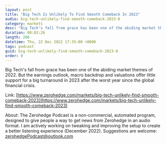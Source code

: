 ```yaml
---
layout: post
title: "Big Tech Is Unlikely To Find Smooth Comeback In 2023"
audio: big-tech-unlikely-find-smooth-comeback-2023-0
category: markets
desc: "Big Tech's fall from grace has been one of the abiding market themes of 2022. But the earnings outlook, macro backdrop and valuations offer little support for a big turnaround in 2023 after the worst year since the global financial crisis."
duration: 00:03:26
length: 206
datetime: Thu, 22 Dec 2022 17:35:00 +0000
tags: podcast
guid: big-tech-unlikely-find-smooth-comeback-2023-0
order: 0
---
```

Big Tech's fall from grace has been one of the abiding market themes of 2022. But the earnings outlook, macro backdrop and valuations offer little support for a big turnaround in 2023 after the worst year since the global financial crisis.

Link: [https://www.zerohedge.com/markets/big-tech-unlikely-find-smooth-comeback-2023](https://www.zerohedge.com/markets/big-tech-unlikely-find-smooth-comeback-2023)

About: The Zerohedge Podcast is a non-commercial, automated program, designed to give people a way to get news from Zerohedge in an audio format.  I am actively working on tweaking and improving the setup to create a better listening experience (December 2022).  Suggestions are welcome: [zerohedgePodcast@outlook.com](mailto:zerohedgePodcast@outlook.com)